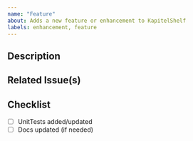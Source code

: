 ```yaml
---
name: "Feature"
about: Adds a new feature or enhancement to KapitelShelf
labels: enhancement, feature
---
```


## Description

<!-- What feature does this PR implement? -->

## Related Issue(s)

<!-- Link to the issue(s) this implements (e.g., Closes #123) -->

## Checklist

- [ ] UnitTests added/updated
- [ ] Docs updated (if needed)
